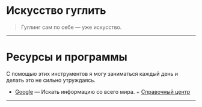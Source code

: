 # Искусство гуглить

> Гуглинг сам по себе — уже искусство.

---

# Ресурсы и программы

С помощью этих инструментов я могу заниматься каждый день и делать это не сильно утруждаясь.

- [Google](http://google.com) — Искать информацию со всего мира. + [Справочный центр](https://support.google.com/websearch/?hl=ru#topic=3378866)

---
